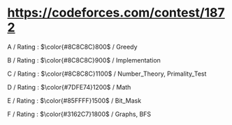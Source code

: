 # https://codeforces.com/contest/1872

A / Rating : $\color{#8C8C8C}800$ / Greedy

B / Rating : $\color{#8C8C8C}900$ / Implementation

C / Rating : $\color{#8C8C8C}1100$ / Number_Theory, Primality_Test

D / Rating : $\color{#7DFE74}1200$ / Math

E / Rating : $\color{#85FFFF}1500$ / Bit_Mask

F / Rating : $\color{#3162C7}1800$ / Graphs, BFS
